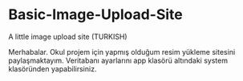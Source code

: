 # Basic-Image-Upload-Site
A little image upload site (TURKISH)

Merhabalar.
Okul projem için yapmış olduğum resim yükleme sitesini paylaşmaktayım. Veritabanı ayarlarını app klasörü altındaki system
klasöründen yapabilirsiniz.
